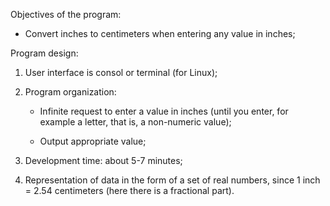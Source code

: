 Objectives of the program:

* Convert inches to centimeters when entering any value in inches;

Program design: 

1) User interface is consol or terminal (for Linux);

2) Program organization:

    * Infinite request to enter a value in inches (until you enter, 
    	for example a letter, that is, a non-numeric value);

    * Output appropriate value;

3) Development time: about 5-7 minutes;

4) Representation of data in the form of a set of real numbers, 
since 1 inch = 2.54 centimeters (here there is a fractional part).

